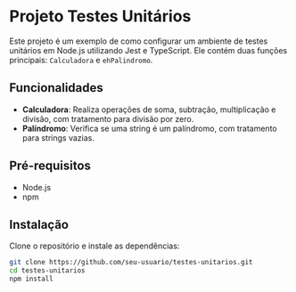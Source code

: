# Projeto Testes Unitários

Este projeto é um exemplo de como configurar um ambiente de testes unitários em Node.js utilizando Jest e TypeScript. Ele contém duas funções principais: `Calculadora` e `ehPalindromo`.

## Funcionalidades

- **Calculadora**: Realiza operações de soma, subtração, multiplicação e divisão, com tratamento para divisão por zero.
- **Palíndromo**: Verifica se uma string é um palíndromo, com tratamento para strings vazias.

## Pré-requisitos

- Node.js
- npm

## Instalação

Clone o repositório e instale as dependências:

```sh
git clone https://github.com/seu-usuario/testes-unitarios.git
cd testes-unitarios
npm install
